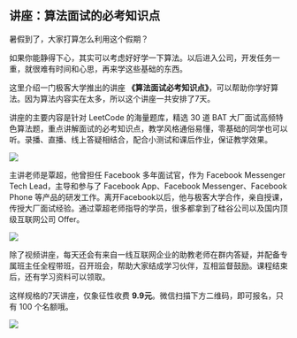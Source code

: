 ## 讲座：算法面试的必考知识点

暑假到了，大家打算怎么利用这个假期？

如果你能静得下心，其实可以考虑好好学一下算法。以后进入公司，开发任务一重，就很难有时间和心思，再来学这些基础的东西。

这里介绍一门极客大学推出的讲座 **《算法面试必考知识点》**，可以帮助你学好算法。因为算法内容实在太多，所以这个讲座一共安排了7天。

讲座的主要内容是针对 LeetCode 的海量题库，精选 30 道 BAT 大厂面试高频特色算法题，重点讲解面试的必考知识点，教学风格通俗易懂，零基础的同学也可以听。录播、直播、线上答疑相结合，配合小测试和课后作业，保证教学效果。

![](https://cdn.beekka.com/blogimg/asset/202007/bg2020070902.jpg)

主讲老师是覃超，他曾担任 Facebook 多年面试官，作为 Facebook Messenger Tech Lead，主导和参与了 Facebook App、Facebook Messenger、Facebook Phone 等产品的研发工作。离开Facebook以后，他与极客大学合作，亲自授课，传授大厂面试经验。通过覃超老师指导的学员，很多都拿到了硅谷公司以及国内顶级互联网公司 Offer。

![](https://cdn.beekka.com/blogimg/asset/202007/bg2020070901.jpg)

除了视频讲座，每天还会有来自一线互联网企业的助教老师在群内答疑，并配备专属班主任全程带班，召开班会，帮助大家结成学习伙伴，互相监督鼓励。课程结束后，还有学习资料可以领取。

这样规格的7天讲座，仅象征性收费 **9.9元**。微信扫描下方二维码，即可报名，只有 100 个名额哦。

![](https://cdn.beekka.com/blogimg/asset/202007/bg2020070903.jpg)





